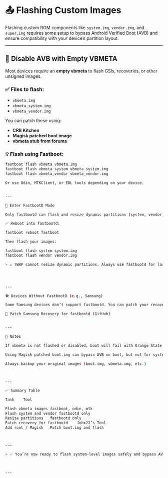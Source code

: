 # 📤 Flashing Custom Images

Flashing custom ROM components like `system.img`, `vendor.img`, and `super.img` requires some setup to bypass Android Verified Boot (AVB) and ensure compatibility with your device’s partition layout.

---

## 🔐 Disable AVB with Empty VBMETA

Most devices require an **empty vbmeta** to flash GSIs, recoveries, or other unsigned images.

### ✅ Files to flash:
- `vbmeta.img`
- `vbmeta_system.img`
- `vbmeta_vendor.img`

You can patch these using:
- **CRB Kitchen**
- **Magisk patched boot image**
- **vbmeta stub from forums**

### 💡 Flash using Fastboot:
```bash
fastboot flash vbmeta vbmeta.img
fastboot flash vbmeta_system vbmeta_system.img
fastboot flash vbmeta_vendor vbmeta_vendor.img

Or use Odin, MTKClient, or EDL tools depending on your device.


---

🚀 Enter FastbootD Mode

Only fastbootd can flash and resize dynamic partitions (system, vendor, etc.).

✅ Reboot into fastbootd:

fastboot reboot fastboot

Then flash your images:

fastboot flash system system.img
fastboot flash vendor vendor.img

> ⚠️ TWRP cannot resize dynamic partitions. Always use fastbootd for large image flashing.




---

🛠 Devices Without FastbootD (e.g., Samsung)

Some Samsung devices don’t support fastbootd. You can patch your recovery to enable it:

🔗 Patch Samsung Recovery for fastbootd (GitHub)


---

🧠 Notes

If vbmeta is not flashed or disabled, boot will fail with Orange State or Red State

Using Magisk patched boot.img can bypass AVB on boot, but not for system/vendor

Always backup your original images (boot.img, vbmeta.img, etc.)



---

✅ Summary Table

Task	Tool

Flash vbmeta images	fastboot, odin, mtk
Flash system and vendor	fastbootd only
Resize partitions	fastbootd only
Patch recovery for fastbootd	Johx22’s Tool
Add root / Magisk	Patch boot.img and flash



---

> ✅ You’re now ready to flash system-level images safely and bypass AVB.



---
